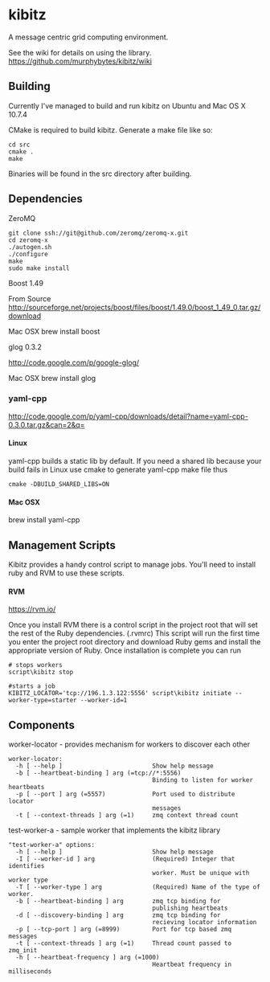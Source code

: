 kibitz
======

A message centric grid computing environment. 

See the wiki for details on using the library. https://github.com/murphybytes/kibitz/wiki

Building
------------

Currently I've managed to build and run kibitz on Ubuntu and Mac OS X 10.7.4

CMake is required to build kibitz. Generate a make file like so:

```
cd src
cmake .
make
```

Binaries will be found in the src directory after building.

Dependencies
------------

ZeroMQ 
```
git clone ssh://git@github.com/zeromq/zeromq-x.git
cd zeromq-x
./autogen.sh
./configure 
make 
sudo make install
```

Boost 1.49

From Source 
http://sourceforge.net/projects/boost/files/boost/1.49.0/boost_1_49_0.tar.gz/download

Mac OSX
brew install boost

glog 0.3.2

http://code.google.com/p/google-glog/

Mac OSX
brew install glog

### yaml-cpp

http://code.google.com/p/yaml-cpp/downloads/detail?name=yaml-cpp-0.3.0.tar.gz&can=2&q=

#### Linux 
yaml-cpp builds a static lib by default. If you need a shared
lib because your build fails in Linux use cmake to generate
yaml-cpp make file thus
```
cmake -DBUILD_SHARED_LIBS=ON

```

#### Mac OSX
brew install yaml-cpp

Management Scripts
------------------------
Kibitz provides a handy control script to manage jobs.  You'll need to install ruby and RVM to use
these scripts.  

#### RVM

https://rvm.io/

Once you install RVM there is a control script in the project root that will set the rest of the Ruby 
dependencies. (.rvmrc)  This script will run the first time you enter the project root directory and download
Ruby gems and install the appropriate version of Ruby.  Once installation is complete you can run

```
# stops workers
script\kibitz stop

#starts a job
KIBITZ_LOCATOR='tcp://196.1.3.122:5556' script\kibitz initiate --worker-type=starter --worker-id=1

```

Components
------------------------

worker-locator - provides mechanism for workers to discover each other
```
worker-locator:
  -h [ --help ]                         Show help message
  -b [ --heartbeat-binding ] arg (=tcp://*:5556)
                                        Binding to listen for worker heartbeats
  -p [ --port ] arg (=5557)             Port used to distribute locator 
                                        messages
  -t [ --context-threads ] arg (=1)     zmq context thread count
```

test-worker-a - sample worker that implements the kibitz library
```
"test-worker-a" options:
  -h [ --help ]                         Show help message
  -I [ --worker-id ] arg                (Required) Integer that identifies 
                                        worker. Must be unique with worker type
  -T [ --worker-type ] arg              (Required) Name of the type of worker.
  -b [ --heartbeat-binding ] arg        zmq tcp binding for 
                                        publishing heartbeats
  -d [ --discovery-binding ] arg        zmq tcp binding for 
                                        recieving locator information
  -p [ --tcp-port ] arg (=8999)         Port for tcp based zmq messages
  -t [ --context-threads ] arg (=1)     Thread count passed to zmq_init
  -h [ --heartbeat-frequency ] arg (=1000)
                                        Heartbeat frequency in milliseconds
```